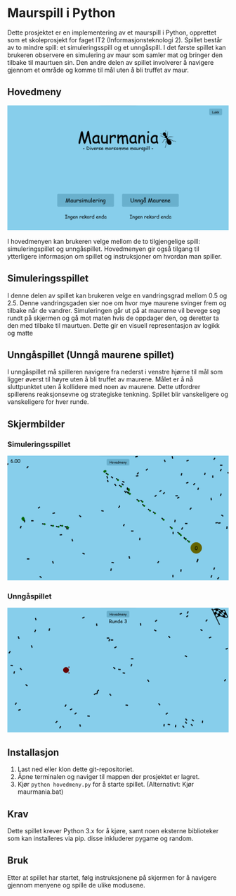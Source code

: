 # Maurspill i Python

Dette prosjektet er en implementering av et maurspill i Python, opprettet som et skoleprosjekt for faget IT2 (Informasjonsteknologi 2). Spillet består av to mindre spill: et simuleringsspill og et unngåspill. I det første spillet kan brukeren observere en simulering av maur som samler mat og bringer den tilbake til maurtuen sin. Den andre delen av spillet involverer å navigere gjennom et område og komme til mål uten å bli truffet av maur.

## Hovedmeny

![Hovedmeny](Filer/hovedmeny_skjermbilde.png)

I hovedmenyen kan brukeren velge mellom de to tilgjengelige spill: simuleringspillet og unngåspillet. Hovedmenyen gir også tilgang til ytterligere informasjon om spillet og instruksjoner om hvordan man spiller.

## Simuleringsspillet

I denne delen av spillet kan brukeren velge en vandringsgrad mellom 0.5 og 2.5.
Denne vandringsgaden sier noe om hvor mye maurene svinger frem og tilbake når de vandrer.
Simuleringen går ut på at maurerne vil bevege seg rundt på skjermen og gå mot maten hvis de oppdager den, og deretter ta den med tilbake til maurtuen.
Dette gir en visuell representasjon av logikk og matte

## Unngåspillet (Unngå maurene spillet)

I unngåspillet må spilleren navigere fra nederst i venstre hjørne til mål som ligger øverst til høyre uten å bli truffet av maurene.
Målet er å nå sluttpunktet uten å kollidere med noen av maurene. Dette utfordrer spillerens reaksjonsevne og strategiske tenkning.
Spillet blir vanskeligere og vanskeligere for hver runde.

## Skjermbilder

### Simuleringsspillet

![Simuleringsspillet](Filer/simulering_skjermbilde.png)

### Unngåspillet

![Unngåspillet](Filer/unnga_skjermbilde.png)

## Installasjon

1. Last ned eller klon dette git-repositoriet.
2. Åpne terminalen og naviger til mappen der prosjektet er lagret.
3. Kjør `python hovedmeny.py` for å starte spillet. (Alternativt: Kjør maurmania.bat)

## Krav

Dette spillet krever Python 3.x for å kjøre, samt noen eksterne biblioteker som kan installeres via pip.
disse inkluderer pygame og random.

## Bruk

Etter at spillet har startet, følg instruksjonene på skjermen for å navigere gjennom menyene og spille de ulike modusene.

